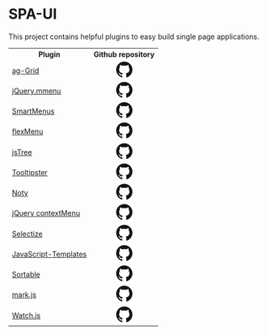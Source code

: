 # SPA-UI
This project contains helpful plugins to easy build single page applications.

<table>
    <tr>
        <th>Plugin</th>
        <th>Github repository</th>
    </tr>
    <tr>
       <td>
         <a href="https://www.ag-grid.com/">ag-Grid</a>  
       </td> 
       <td align="center">
         <a href="https://github.com/ag-grid/ag-grid"><img src="media/GitHub-Mark-32px.png"/></a>
       </td>
    </tr>
    <tr>
       <td>
         <a href="http://mmenu.frebsite.nl/">jQuery.mmenu</a>
       </td>
       <td align="center">
         <a href="https://github.com/FrDH/jQuery.mmenu"><img src="media/GitHub-Mark-32px.png"/></a>
       </td>
    </tr>
    <tr>
       <td>
         <a href="https://www.smartmenus.org/">SmartMenus</a>
       </td>
       <td align="center">
         <a href="https://github.com/vadikom/smartmenus"><img src="media/GitHub-Mark-32px.png"/></a>
       </td>
    </tr>
    <tr>
       <td>
         <a href="http://352media.github.io/flexMenu/">flexMenu</a>
       </td>
       <td align="center">
         <a href="https://github.com/352Media/flexMenu"><img src="media/GitHub-Mark-32px.png"/></a>
       </td>
    </tr>
    <tr>
       <td>
         <a href="https://www.jstree.com/">jsTree</a>
       </td>
       <td align="center">
         <a href="https://github.com/vakata/jstree"><img src="media/GitHub-Mark-32px.png"/></a>
       </td>
    </tr>
    <tr>
       <td>
         <a href="http://iamceege.github.io/tooltipster/">Tooltipster</a>
       </td>
       <td align="center">
         <a href="https://github.com/iamceege/tooltipster/"><img src="media/GitHub-Mark-32px.png"/></a>
       </td>
    </tr>
    <tr>
       <td>
         <a href="https://ned.im/noty/#/">Noty</a>
       </td>
       <td align="center">
         <a href="https://github.com/needim/noty"><img src="media/GitHub-Mark-32px.png"/></a>
       </td>
    </tr>
    <tr>
       <td>
         <a href="https://swisnl.github.io/jQuery-contextMenu/">jQuery contextMenu</a>
       </td>
       <td align="center">
         <a href="https://github.com/swisnl/jQuery-contextMenu"><img src="media/GitHub-Mark-32px.png"/></a>
       </td>
    </tr>
    <tr>
       <td>
         <a href="https://selectize.github.io/selectize.js/">Selectize</a>
       </td>
       <td align="center">
         <a href="https://github.com/selectize/selectize.js"><img src="media/GitHub-Mark-32px.png"/></a>
       </td>
    </tr>
    <tr>
       <td>
         <a href="https://blueimp.github.io/JavaScript-Templates/">JavaScript-Templates</a>
       </td>
       <td align="center">
         <a href="https://github.com/blueimp/JavaScript-Templates"><img src="media/GitHub-Mark-32px.png"/></a>
       </td>
    </tr>
    <tr>
       <td>
         <a href="http://rubaxa.github.io/Sortable/">Sortable</a>
       </td>
       <td align="center">
         <a href="https://github.com/RubaXa/Sortable"><img src="media/GitHub-Mark-32px.png"/></a>
       </td>
    </tr>
    <tr>
       <td>
         <a href="https://markjs.io/">mark.js</a>
       </td>
       <td align="center">
         <a href="https://github.com/julmot/mark.js/"><img src="media/GitHub-Mark-32px.png"/></a>
       </td>
    </tr>
    <tr>
       <td>
         <a href="https://github.com/melanke/Watch.JS/">Watch.js</a>
       </td>
       <td align="center">
         <a href="https://github.com/melanke/Watch.JS/"><img src="media/GitHub-Mark-32px.png"/></a>
       </td>
    </tr>
</table>
